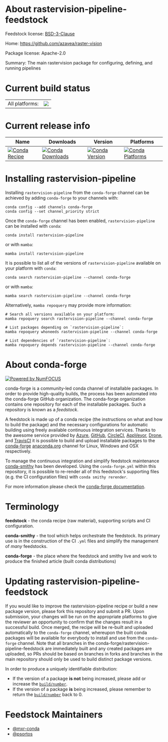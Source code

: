 About rastervision-pipeline-feedstock
=====================================

Feedstock license: [BSD-3-Clause](https://github.com/conda-forge/rastervision-pipeline-feedstock/blob/main/LICENSE.txt)

Home: https://github.com/azavea/raster-vision

Package license: Apache-2.0

Summary: The main rastervision package for configuring, defining, and running pipelines

Current build status
====================


<table><tr><td>All platforms:</td>
    <td>
      <a href="https://dev.azure.com/conda-forge/feedstock-builds/_build/latest?definitionId=13337&branchName=main">
        <img src="https://dev.azure.com/conda-forge/feedstock-builds/_apis/build/status/rastervision-pipeline-feedstock?branchName=main">
      </a>
    </td>
  </tr>
</table>

Current release info
====================

| Name | Downloads | Version | Platforms |
| --- | --- | --- | --- |
| [![Conda Recipe](https://img.shields.io/badge/recipe-rastervision--pipeline-green.svg)](https://anaconda.org/conda-forge/rastervision-pipeline) | [![Conda Downloads](https://img.shields.io/conda/dn/conda-forge/rastervision-pipeline.svg)](https://anaconda.org/conda-forge/rastervision-pipeline) | [![Conda Version](https://img.shields.io/conda/vn/conda-forge/rastervision-pipeline.svg)](https://anaconda.org/conda-forge/rastervision-pipeline) | [![Conda Platforms](https://img.shields.io/conda/pn/conda-forge/rastervision-pipeline.svg)](https://anaconda.org/conda-forge/rastervision-pipeline) |

Installing rastervision-pipeline
================================

Installing `rastervision-pipeline` from the `conda-forge` channel can be achieved by adding `conda-forge` to your channels with:

```
conda config --add channels conda-forge
conda config --set channel_priority strict
```

Once the `conda-forge` channel has been enabled, `rastervision-pipeline` can be installed with `conda`:

```
conda install rastervision-pipeline
```

or with `mamba`:

```
mamba install rastervision-pipeline
```

It is possible to list all of the versions of `rastervision-pipeline` available on your platform with `conda`:

```
conda search rastervision-pipeline --channel conda-forge
```

or with `mamba`:

```
mamba search rastervision-pipeline --channel conda-forge
```

Alternatively, `mamba repoquery` may provide more information:

```
# Search all versions available on your platform:
mamba repoquery search rastervision-pipeline --channel conda-forge

# List packages depending on `rastervision-pipeline`:
mamba repoquery whoneeds rastervision-pipeline --channel conda-forge

# List dependencies of `rastervision-pipeline`:
mamba repoquery depends rastervision-pipeline --channel conda-forge
```


About conda-forge
=================

[![Powered by
NumFOCUS](https://img.shields.io/badge/powered%20by-NumFOCUS-orange.svg?style=flat&colorA=E1523D&colorB=007D8A)](https://numfocus.org)

conda-forge is a community-led conda channel of installable packages.
In order to provide high-quality builds, the process has been automated into the
conda-forge GitHub organization. The conda-forge organization contains one repository
for each of the installable packages. Such a repository is known as a *feedstock*.

A feedstock is made up of a conda recipe (the instructions on what and how to build
the package) and the necessary configurations for automatic building using freely
available continuous integration services. Thanks to the awesome service provided by
[Azure](https://azure.microsoft.com/en-us/services/devops/), [GitHub](https://github.com/),
[CircleCI](https://circleci.com/), [AppVeyor](https://www.appveyor.com/),
[Drone](https://cloud.drone.io/welcome), and [TravisCI](https://travis-ci.com/)
it is possible to build and upload installable packages to the
[conda-forge](https://anaconda.org/conda-forge) [anaconda.org](https://anaconda.org/)
channel for Linux, Windows and OSX respectively.

To manage the continuous integration and simplify feedstock maintenance
[conda-smithy](https://github.com/conda-forge/conda-smithy) has been developed.
Using the ``conda-forge.yml`` within this repository, it is possible to re-render all of
this feedstock's supporting files (e.g. the CI configuration files) with ``conda smithy rerender``.

For more information please check the [conda-forge documentation](https://conda-forge.org/docs/).

Terminology
===========

**feedstock** - the conda recipe (raw material), supporting scripts and CI configuration.

**conda-smithy** - the tool which helps orchestrate the feedstock.
                   Its primary use is in the construction of the CI ``.yml`` files
                   and simplify the management of *many* feedstocks.

**conda-forge** - the place where the feedstock and smithy live and work to
                  produce the finished article (built conda distributions)


Updating rastervision-pipeline-feedstock
========================================

If you would like to improve the rastervision-pipeline recipe or build a new
package version, please fork this repository and submit a PR. Upon submission,
your changes will be run on the appropriate platforms to give the reviewer an
opportunity to confirm that the changes result in a successful build. Once
merged, the recipe will be re-built and uploaded automatically to the
`conda-forge` channel, whereupon the built conda packages will be available for
everybody to install and use from the `conda-forge` channel.
Note that all branches in the conda-forge/rastervision-pipeline-feedstock are
immediately built and any created packages are uploaded, so PRs should be based
on branches in forks and branches in the main repository should only be used to
build distinct package versions.

In order to produce a uniquely identifiable distribution:
 * If the version of a package **is not** being increased, please add or increase
   the [``build/number``](https://docs.conda.io/projects/conda-build/en/latest/resources/define-metadata.html#build-number-and-string).
 * If the version of a package **is** being increased, please remember to return
   the [``build/number``](https://docs.conda.io/projects/conda-build/en/latest/resources/define-metadata.html#build-number-and-string)
   back to 0.

Feedstock Maintainers
=====================

* [@mxr-conda](https://github.com/mxr-conda/)
* [@psortos](https://github.com/psortos/)

